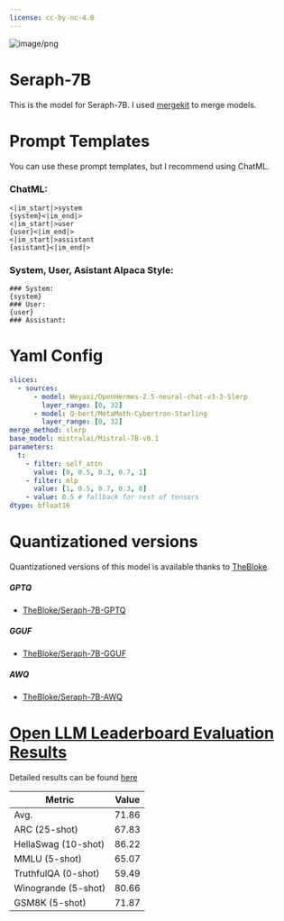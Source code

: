 ```yaml
---
license: cc-by-nc-4.0
---
```


![image/png](https://cdn-uploads.huggingface.co/production/uploads/6468ce47e134d050a58aa89c/ddzjZ1irvtLcDRCWei9vQ.png)

# Seraph-7B

This is the model for Seraph-7B. I used [mergekit](https://github.com/cg123/mergekit) to merge models.

# Prompt Templates

You can use these prompt templates, but I recommend using ChatML.

### ChatML:

```
<|im_start|>system
{system}<|im_end|>
<|im_start|>user
{user}<|im_end|>
<|im_start|>assistant
{asistant}<|im_end|>
```

### System, User, Asistant Alpaca Style:

```
### System:
{system}
### User:
{user}
### Assistant:
```

# Yaml Config

```yaml
slices:
  - sources:
      - model: Weyaxi/OpenHermes-2.5-neural-chat-v3-3-Slerp
        layer_range: [0, 32]
      - model: Q-bert/MetaMath-Cybertron-Starling
        layer_range: [0, 32]
merge_method: slerp
base_model: mistralai/Mistral-7B-v0.1
parameters:
  t:
    - filter: self_attn
      value: [0, 0.5, 0.3, 0.7, 1]
    - filter: mlp
      value: [1, 0.5, 0.7, 0.3, 0]
    - value: 0.5 # fallback for rest of tensors
dtype: bfloat16
```

# Quantizationed versions

Quantizationed versions of this model is available thanks to [TheBloke](https://hf.co/TheBloke).

##### GPTQ

- [TheBloke/Seraph-7B-GPTQ](https://huggingface.co/TheBloke/Seraph-7B-GPTQ)

##### GGUF

- [TheBloke/Seraph-7B-GGUF](https://huggingface.co/TheBloke/Seraph-7B-GGUF)

##### AWQ

- [TheBloke/Seraph-7B-AWQ](https://huggingface.co/TheBloke/Seraph-7B-AWQ)


# [Open LLM Leaderboard Evaluation Results](https://huggingface.co/spaces/HuggingFaceH4/open_llm_leaderboard)

Detailed results can be found [here](https://huggingface.co/datasets/open-llm-leaderboard/details_Weyaxi__Seraph-7B)

| Metric                | Value                     |
|-----------------------|---------------------------|
| Avg.                  | 71.86   |
| ARC (25-shot)         | 67.83          |
| HellaSwag (10-shot)   | 86.22   |
| MMLU (5-shot)         | 65.07|
| TruthfulQA (0-shot)   | 59.49 |
| Winogrande (5-shot)   | 80.66  |
| GSM8K (5-shot)        | 71.87        |